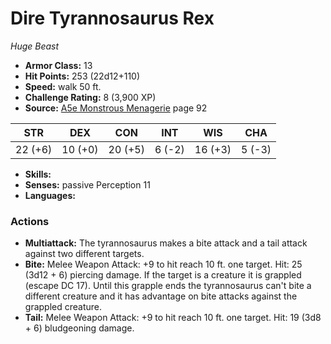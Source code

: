 # Dire Tyrannosaurus Rex

*Huge* *Beast*

- **Armor Class:** 13
- **Hit Points:** 253 (22d12+110)
- **Speed:** walk 50 ft.
- **Challenge Rating:** 8 (3,900 XP)
- **Source:** [A5e Monstrous Menagerie](https://enpublishingrpg.com/products/level-up-monstrous-menagerie-a5e) page 92

| STR | DEX | CON | INT | WIS | CHA |
| --- | --- | --- | --- | --- | --- |
| 22 (+6) | 10 (+0) | 20 (+5) | 6 (-2) | 16 (+3) | 5 (-3) |

- **Skills:** 
- **Senses:** passive Perception 11
- **Languages:** 
### Actions
- **Multiattack:** The tyrannosaurus makes a bite attack and a tail attack against two different targets.
- **Bite:** Melee Weapon Attack: +9 to hit  reach 10 ft.  one target. Hit: 25 (3d12 + 6) piercing damage. If the target is a creature  it is grappled (escape DC 17). Until this grapple ends  the tyrannosaurus can't bite a different creature and it has advantage on bite attacks against the grappled creature.
- **Tail:** Melee Weapon Attack: +9 to hit  reach 10 ft.  one target. Hit: 19 (3d8 + 6) bludgeoning damage.


